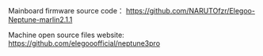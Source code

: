 Mainboard firmware source code：
https://github.com/NARUTOfzr/Elegoo-Neptune-marlin2.1.1


Machine open source files website:
https://github.com/elegooofficial/neptune3pro